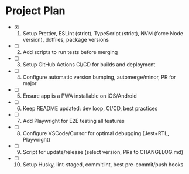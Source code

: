 # Project Plan

- [x] 1. Setup Prettier, ESLint (strict), TypeScript (strict), NVM (force Node version), dotfiles, package versions
- [ ] 2. Add scripts to run tests before merging
- [ ] 3. Setup GitHub Actions CI/CD for builds and deployment
- [ ] 4. Configure automatic version bumping, automerge/minor, PR for major
- [ ] 5. Ensure app is a PWA installable on iOS/Android
- [ ] 6. Keep README updated: dev loop, CI/CD, best practices
- [ ] 7. Add Playwright for E2E testing all features
- [ ] 8. Configure VSCode/Cursor for optimal debugging (Jest+RTL, Playwright)
- [ ] 9. Script for update/release (select version, PRs to CHANGELOG.md)
- [ ] 10. Setup Husky, lint-staged, commitlint, best pre-commit/push hooks
